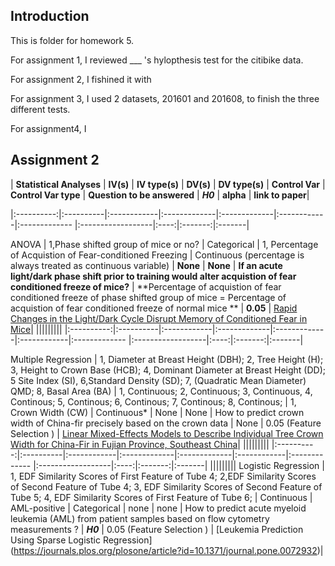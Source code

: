 ## Introduction

This is folder for homework 5.

For assignment 1, I reviewed ___ 's hylopthesis test for the citibike data.

For assignment 2, I fishined it with 

For assignment 3, I used 2 datasets, 201601 and 201608, to finish the three different tests.

For assignment4, I 



## Assignment 2


| **Statistical Analyses**	|  **IV(s)**  |  **IV type(s)** |  **DV(s)**  |  **DV type(s)**  |  **Control Var** | **Control Var type**  | **Question to be answered** | **_H0_** | **alpha** | **link to paper**|

|:----------:|:----------|:------------|:-------------|:-------------|:------------|:------------- |:------------------|:----:|:-------:|:-------|

 ANOVA | 1,Phase shifted group of mice or no? | Categorical | 1, Percentage of Acquistion of Fear-conditioned Freezing | Continuous (percentage is always treated as continuous variable) |  **None** | **None**  | **If an acute light/dark phase shift prior to training would alter acquistion of fear conditioned freeze of mice?** | **Percentage of acquistion of fear conditioned freeze of phase shifted group of mice = Percentage of acquistion of fear conditioned freeze of normal mice  ** | **0.05** | [Rapid Changes in the Light/Dark Cycle Disrupt Memory of Conditioned Fear in Mice](https://journals.plos.org/plosone/article?id=10.1371/journal.pone.0012546#pone-0012546-g001**)|
    |||||||||
|:----------:|:----------|:------------|:-------------|:-------------|:------------|:------------- |:------------------|:----:|:-------:|:-------|

 Multiple Regression	|  1, Diameter at Breast Height (DBH); 2, Tree Height (H); 3, Height to Crown Base (HCB); 4, Dominant Diameter at Breast Height (DD); 5 Site Index (SI), 6,Standard Density (SD); 7, (Quadratic Mean Diameter) QMD; 8, Basal Area (BA)  |  1, Continuous; 2, Continuous; 3, Continuous, 4, Continous; 5, Continous; 6, Continous; 7, Continous; 8, Continous; |  1, Crown Width (CW) | Continuous* | None | None  | How to predict crown width of China-fir precisely based on the crown data | None | 0.05 (Feature Selection ) | [Linear Mixed-Effects Models to Describe Individual Tree Crown Width for China-Fir in Fujian Province, Southeast China](https://journals.plos.org/plosone/article?id=10.1371/journal.pone.0122257#pone-0122257-t001)|
    |||||||||
|:----------:|:----------|:------------|:-------------|:-------------|:------------|:------------- |:------------------|:----:|:-------:|:-------|
    |||||||||
 Logistic Regression	| 1, EDF Similarity Scores of First Feature of Tube 4; 2,EDF Similarity Scores of Second Feature of Tube 4; 3, EDF Similarity Scores of Second Feature of Tube 5; 4, EDF Similarity Scores of First Feature of Tube 6; | Continuous |  AML-positive  |  Categorical  |  none | none | How to predict acute myeloid leukemia (AML) from patient samples based on flow cytometry measurements ? | **_H0_** | 0.05 (Feature Selection ) | [Leukemia Prediction Using Sparse Logistic Regression] (https://journals.plos.org/plosone/article?id=10.1371/journal.pone.0072932)| 
